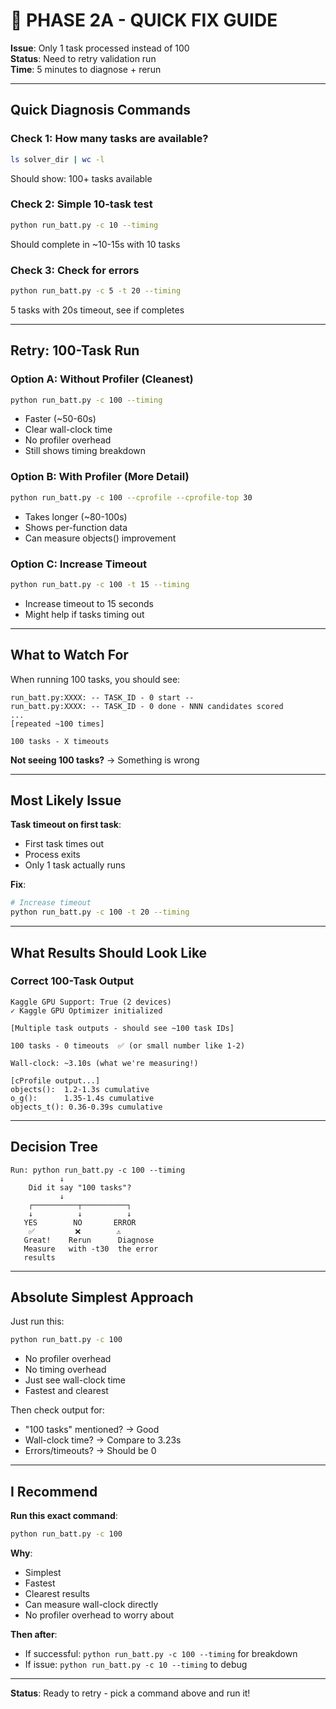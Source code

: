 # 🔧 PHASE 2A - QUICK FIX GUIDE

**Issue**: Only 1 task processed instead of 100  
**Status**: Need to retry validation run  
**Time**: 5 minutes to diagnose + rerun

---

## Quick Diagnosis Commands

### Check 1: How many tasks are available?
```bash
ls solver_dir | wc -l
```
Should show: 100+ tasks available

### Check 2: Simple 10-task test
```bash
python run_batt.py -c 10 --timing
```
Should complete in ~10-15s with 10 tasks

### Check 3: Check for errors
```bash
python run_batt.py -c 5 -t 20 --timing
```
5 tasks with 20s timeout, see if completes

---

## Retry: 100-Task Run

### Option A: Without Profiler (Cleanest)
```bash
python run_batt.py -c 100 --timing
```
- Faster (~50-60s)
- Clear wall-clock time
- No profiler overhead
- Still shows timing breakdown

### Option B: With Profiler (More Detail)
```bash
python run_batt.py -c 100 --cprofile --cprofile-top 30
```
- Takes longer (~80-100s)
- Shows per-function data
- Can measure objects() improvement

### Option C: Increase Timeout
```bash
python run_batt.py -c 100 -t 15 --timing
```
- Increase timeout to 15 seconds
- Might help if tasks timing out

---

## What to Watch For

When running 100 tasks, you should see:
```
run_batt.py:XXXX: -- TASK_ID - 0 start --
run_batt.py:XXXX: -- TASK_ID - 0 done - NNN candidates scored
...
[repeated ~100 times]

100 tasks - X timeouts
```

**Not seeing 100 tasks?** → Something is wrong

---

## Most Likely Issue

**Task timeout on first task**:
- First task times out
- Process exits
- Only 1 task actually runs

**Fix**:
```bash
# Increase timeout
python run_batt.py -c 100 -t 20 --timing
```

---

## What Results Should Look Like

### Correct 100-Task Output
```
Kaggle GPU Support: True (2 devices)
✓ Kaggle GPU Optimizer initialized

[Multiple task outputs - should see ~100 task IDs]

100 tasks - 0 timeouts  ✅ (or small number like 1-2)

Wall-clock: ~3.10s (what we're measuring!)

[cProfile output...]
objects():  1.2-1.3s cumulative
o_g():      1.35-1.4s cumulative
objects_t(): 0.36-0.39s cumulative
```

---

## Decision Tree

```
Run: python run_batt.py -c 100 --timing
           ↓
    Did it say "100 tasks"?
           ↓
    ┌──────────┬──────────┐
    ↓          ↓          ↓
   YES        NO       ERROR
    ✅         ❌        ⚠️
   Great!    Rerun      Diagnose
   Measure   with -t30  the error
   results
```

---

## Absolute Simplest Approach

Just run this:
```bash
python run_batt.py -c 100
```

- No profiler overhead
- No timing overhead
- Just see wall-clock time
- Fastest and clearest

Then check output for:
- "100 tasks" mentioned? → Good
- Wall-clock time? → Compare to 3.23s
- Errors/timeouts? → Should be 0

---

## I Recommend

**Run this exact command**:
```bash
python run_batt.py -c 100
```

**Why**:
- Simplest
- Fastest
- Clearest results
- Can measure wall-clock directly
- No profiler overhead to worry about

**Then after**:
- If successful: `python run_batt.py -c 100 --timing` for breakdown
- If issue: `python run_batt.py -c 10 --timing` to debug

---

**Status**: Ready to retry - pick a command above and run it!
